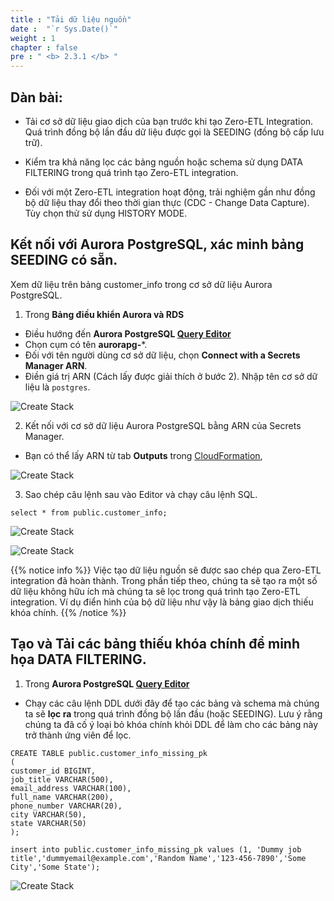 ```yaml
---
title : "Tải dữ liệu nguồn"
date :  "`r Sys.Date()`" 
weight : 1 
chapter : false
pre : " <b> 2.3.1 </b> "
---
```


## Dàn bài:
- Tải cơ sở dữ liệu giao dịch của bạn trước khi tạo Zero-ETL Integration. Quá trình đồng bộ lần đầu dữ liệu được gọi là SEEDING (đồng bộ cấp lưu trữ).

- Kiểm tra khả năng lọc các bảng nguồn hoặc schema sử dụng DATA FILTERING trong quá trình tạo Zero-ETL integration.

- Đối với một Zero-ETL integration hoạt động, trải nghiệm gần như đồng bộ dữ liệu thay đổi theo thời gian thực (CDC - Change Data Capture). Tùy chọn thử sử dụng HISTORY MODE.

## Kết nối với Aurora PostgreSQL, xác minh bảng SEEDING có sẵn.

Xem dữ liệu trên bảng customer_info trong cơ sở dữ liệu Aurora PostgreSQL.

1. Trong **Bảng điều khiển Aurora và RDS**
+ Điều hướng đến **Aurora PostgreSQL [Query Editor](https://console.aws.amazon.com/rds/home#query-editor:)**
+ Chọn cụm có tên **aurorapg-***.
+ Đối với tên người dùng cơ sở dữ liệu, chọn **Connect with a Secrets Manager ARN**.
+ Điền giá trị ARN (Cách lấy được giải thích ở bước 2). Nhập tên cơ sở dữ liệu là `postgres`.

![Create Stack](/images/2.Zero-ETLIntegration/112.png)

2. Kết nối với cơ sở dữ liệu Aurora PostgreSQL bằng ARN của Secrets Manager.
+ Bạn có thể lấy ARN từ tab **Outputs** trong [CloudFormation](https://console.aws.amazon.com/cloudformation/home),

![Create Stack](/images/2.Zero-ETLIntegration/113.png)

3. Sao chép câu lệnh sau vào Editor và chạy câu lệnh SQL.

```
select * from public.customer_info;
```


![Create Stack](/images/2.Zero-ETLIntegration/114.png)

![Create Stack](/images/2.Zero-ETLIntegration/115.png)

{{% notice info %}}
Việc tạo dữ liệu nguồn sẽ được sao chép qua Zero-ETL integration đã hoàn thành. Trong phần tiếp theo, chúng ta sẽ tạo ra một số dữ liệu không hữu ích mà chúng ta sẽ lọc trong quá trình tạo Zero-ETL integration. Ví dụ điển hình của bộ dữ liệu như vậy là bảng giao dịch thiếu khóa chính.
{{% /notice %}}

## Tạo và Tải các bảng thiếu khóa chính để minh họa DATA FILTERING.

1. Trong **Aurora PostgreSQL [Query Editor](https://console.aws.amazon.com/rds/home#query-editor:)**
+ Chạy các câu lệnh DDL dưới đây để tạo các bảng và schema mà chúng ta sẽ **lọc ra** trong quá trình đồng bộ lần đầu (hoặc SEEDING). Lưu ý rằng chúng ta đã cố ý loại bỏ khóa chính khỏi DDL để làm cho các bảng này trở thành ứng viên để lọc.

```
CREATE TABLE public.customer_info_missing_pk
(
customer_id BIGINT,
job_title VARCHAR(500),
email_address VARCHAR(100),
full_name VARCHAR(200),
phone_number VARCHAR(20),
city VARCHAR(50),
state VARCHAR(50)
);

insert into public.customer_info_missing_pk values (1, 'Dummy job title','dummyemail@example.com','Random Name','123-456-7890','Some City','Some State');
```

![Create Stack](/images/2.Zero-ETLIntegration/116.png)